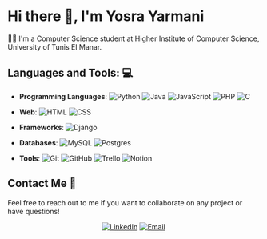 # Hi there 👋, I'm Yosra Yarmani

👩‍🎓 I'm a Computer Science student at Higher Institute of Computer Science, University of Tunis El Manar.


## Languages and Tools: 💻 

- **Programming Languages**: 
  ![Python](https://img.shields.io/badge/Python-3776AB?logo=python&logoColor=fff)
  ![Java](https://img.shields.io/badge/-Java-333333?style=flat&logo=Java&logoColor=007396)
  ![JavaScript](https://img.shields.io/badge/JavaScript-F7DF1E?logo=javascript&logoColor=000)
  ![PHP](https://img.shields.io/badge/php-%23777BB4.svg?&logo=php&logoColor=white)
  ![C](https://img.shields.io/badge/C-00599C?logo=c&logoColor=white)
  
- **Web**:
  ![HTML](https://img.shields.io/badge/HTML-%23E34F26.svg?logo=html5&logoColor=white)
  ![CSS](https://img.shields.io/badge/CSS-1572B6?logo=css3&logoColor=fff)
  
- **Frameworks**: 
  ![Django](https://img.shields.io/badge/Django-%23092E20.svg?logo=django&logoColor=white) 
- **Databases**:
  ![MySQL](https://img.shields.io/badge/MySQL-4479A1?logo=mysql&logoColor=fff)
  ![Postgres](https://img.shields.io/badge/Postgres-%23316192.svg?logo=postgresql&logoColor=white)
  
- **Tools**:
  ![Git](https://img.shields.io/badge/-Git-333333?style=flat&logo=git)
  ![GitHub](https://img.shields.io/badge/-GitHub-333333?style=flat&logo=github)
  ![Trello](https://img.shields.io/badge/Trello-0052CC?logo=trello&logoColor=fff)
  ![Notion](https://img.shields.io/badge/Notion-000?logo=notion&logoColor=fff)
  
## Contact Me 🤝

Feel free to reach out to me if you want to collaborate on any project or have questions!
<p align="center">
<a href="https://www.linkedin.com/in/yosrayarmani/"><img alt="LinkedIn" src="https://img.shields.io/badge/Linkedin-%230077B5.svg?logo=linkedin&logoColor=white"></a>
<a href="mailto:yosra.yarmani@etudiant-isi.utm.tn"><img alt="Email" src="https://img.shields.io/badge/Gmail-D14836?logo=gmail&logoColor=white"></a>
</p>
